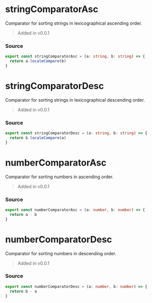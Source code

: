 # stringComparatorAsc
      
Comparator for sorting strings in lexicographical ascending order.

> Added in v0.0.1



### Source

```typescript
export const stringComparatorAsc = (a: string, b: string) => {
  return a.localeCompare(b)
}


```
# stringComparatorDesc
      
Comparator for sorting strings in lexicographical descending order.

> Added in v0.0.1



### Source

```typescript
export const stringComparatorDesc = (a: string, b: string) => {
  return b.localeCompare(a)
}


```
# numberComparatorAsc
      
Comparator for sorting numbers in ascending order.

> Added in v0.0.1



### Source

```typescript
export const numberComparatorAsc = (a: number, b: number) => {
  return a - b
}


```
# numberComparatorDesc
      
Comparator for sorting numbers in descending order.

> Added in v0.0.1



### Source

```typescript
export const numberComparatorDesc = (a: number, b: number) => {
  return b - a
}

```